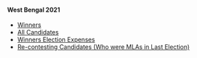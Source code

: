 #### West Bengal 2021
  * [Winners](https://www.myneta.info/WestBengal2021/index.php?action=show_winners&sort=default)
  * [All Candidates](https://www.myneta.info/WestBengal2021/)
  * [Winners Election Expenses](https://www.myneta.info/WestBengal2021/index.php?action=showWinnersExpense&sortExp=default)
  * [ Re-contesting Candidates (Who were MLAs in Last Election)](https://www.myneta.info/WestBengal2021/index.php?action=recontestAssetsComparison)